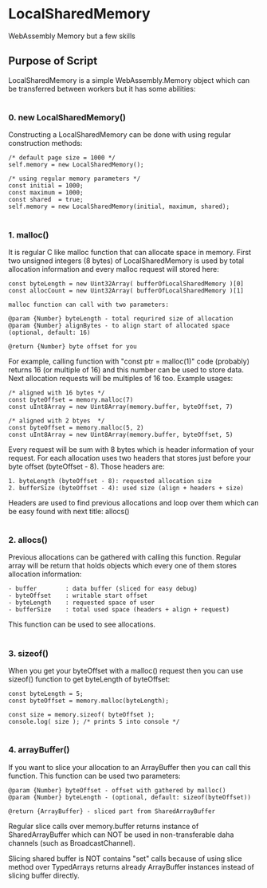 # LocalSharedMemory #
WebAssembly Memory but a few skills

## Purpose of Script ##
LocalSharedMemory is a simple WebAssembly.Memory object which can be transferred between workers but it has some abilities:

#

### 0. new LocalSharedMemory() ###
Constructing a LocalSharedMemory can be done with using regular construction methods:

    /* default page size = 1000 */
    self.memory = new LocalSharedMemory(); 

    /* using regular memory parameters */
    const initial = 1000;
    const maximum = 1000;
    const shared  = true;
    self.memory = new LocalSharedMemory(initial, maximum, shared); 
#

### 1. malloc() ###
It is regular C like malloc function that can allocate space in memory. First two unsigned integers (8 bytes) of LocalSharedMemory is used by total allocation information and every malloc request will stored here:

    const byteLength = new Uint32Array( bufferOfLocalSharedMemory )[0]
    const allocCount = new Uint32Array( bufferOfLocalSharedMemory )[1]

    malloc function can call with two parameters:

    @param {Number} byteLength - total requrired size of allocation
    @param {Number} alignBytes - to align start of allocated space (optional, default: 16) 

    @return {Number} byte offset for you

For example, calling function with "const ptr = malloc(1)" code (probably) returns 16 (or multiple of 16) and this number can be used to store data. Next allocation requests will be multiples of 16 too. Example usages:

    /* aligned with 16 bytes */
    const byteOffset = memory.malloc(7)   
    const uInt8Array = new Uint8Array(memory.buffer, byteOffset, 7)

    /* aligned with 2 btyes  */
    const byteOffset = memory.malloc(5, 2)     
    const uInt8Array = new Uint8Array(memory.buffer, byteOffset, 5)

Every request will be sum with 8 bytes which is header information of your request. For each allocation uses two headers that stores just before your byte offset (byteOffset - 8). Those headers are:

    1. byteLength (byteOffset - 8): requested allocation size
    2. bufferSize (byteOffset - 4): used size (align + headers + size)    

Headers are used to find previous allocations and loop over them which can be easy found with next title: allocs()

#

### 2. allocs() ###
Previous allocations can be gathered with calling this function. Regular array will be return that holds objects which every one of them stores allocation information:

    - buffer        : data buffer (sliced for easy debug)
    - byteOffset    : writable start offset
    - byteLength    : requested space of user
    - bufferSize    : total used space (headers + align + request)

This function can be used to see allocations.

#

### 3. sizeof() ###
When you get your byteOffset with a malloc() request then you can use sizeof() function to get byteLength of byteOffset:

    const byteLength = 5;
    const byteOffset = memory.malloc(byteLength);

    const size = memory.sizeof( byteOffset );
    console.log( size ); /* prints 5 into console */

#

### 4. arrayBuffer() ###
If you want to slice your allocation to an ArrayBuffer then you can call this function. This function can be used two parameters:

    @param {Number} byteOffset - offset with gathered by malloc()
    @param {Number} byteLength - (optional, default: sizeof(byteOffset))

    @return {ArrayBuffer} - sliced part from SharedArrayBuffer

Regular slice calls over memory.buffer returns instance of SharedArrayBuffer which can NOT be used in non-transferable daha channels (such as BroadcastChannel).

Slicing shared buffer is NOT contains "set" calls because of using slice method over TypedArrays returns already ArrayBuffer instances instead of slicing buffer directly.  